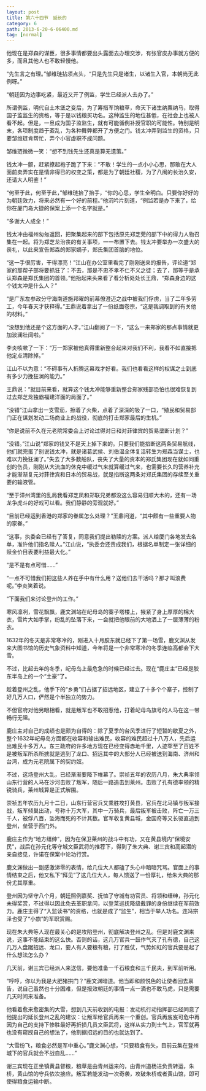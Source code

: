 ```yaml
---
layout: post
title: 第六十四节　延长的
category: 6
path: 2013-6-20-6-06400.md
tag: [normal]
---
```


他现在是郑森的谋臣，很多事情都要出头露面去办理交涉，有张官皮办事就方便的多，而且其他人也不敢轻慢他。

“先生言之有理。”邹维琏拈须点头，“只是先生只是诸生，以诸生入官，本朝尚无此例呀。”

“朝廷因为边事吃紧，最近又开了例监，学生已经派人去办了。”

所谓例监，明代自土木堡之变后，为了筹措军饷粮草，命天下诸生纳粟纳马，取得国子监监生的资格，等于是以钱粮买功名。这种监生的地位甚低，在社会上也被人看不起。但是，一旦成为国子监监生，就有可能循例补授官职的可能性。特别是明末，各项制度趋于紊乱，为各种舞弊都开了方便之门。钱太冲弄到监生的资格，只要邹维琏肯帮忙，弄个小官虚职不成问题。

邹维琏微微一笑：“想不到钱先生还真是算无遗策。”

钱太冲一颤，赶紧撩起袍子跪了下来：“不敢！学生的一点小小心思，那敢在大人面前卖弄实在是情非得已的权变之策，都是为了朝廷社稷，为了八闽的长治久安，还请大人明鉴！”

“何至于此，何至于此，”邹维琏抬了抬手，“你的心思，学生全明白。只要你好好的为朝廷效力，将来必然有一个好的前程。”他沉吟片刻道，“例监若是办下来了，给你在厦门岛大捷的保案上添一个名字就是。”

“多谢大人成全！”

钱太冲由福州匆匆返回，把聚集起来的部下包括原先郑芝莞的部下中的得力人物召集在一起。将为郑芝龙治丧的有关事项，一一布置下去。钱太冲要举办一次盛大的丧礼，以此来宣告郑森的郑家嫡子，郑氏集团首脑的地位。

“这一手很厉害，干得漂亮！”江山在办公室里看完了刚刚送来的报告，评论道“郑家的那帮子部将要抓狂了：不去，那是不忠不孝不仁不义之徒；去了，那等于是承认郑森是郑氏集团的首领。”他抬起来头来看了看分析处处长王鼎，“郑森身边的这个钱太冲是什么人？”

“是广东左参政分守海南道施邦曜的前幕僚澄迈之战中被我们俘虏，当了二年多劳工，今年春天才获释得。”王鼎说着拿出了一份纸面卷宗，“这是我调取到的有关他的材料。”

“没想到他还是个这方面的人才。”江山翻阅了一下，“这么一来郑家的那点事情就更加波澜壮阔啦。”

李炎咳嗽了一下：“万一郑家被他真得重新整合起来对我们不利，我看不如直接把他定点清除掉。”

江山不以为意：“不碍事有人折腾这幕戏才好看。我们也看看这样的权谋之士到底有多少力挽狂澜的能力。”

王鼎说：“就目前来看，就算这个钱太冲能够重新整合郑家残部恐怕也很难恢复到过去郑芝龙独霸福建洋面的局面了。”

“没错”江山拿出一支雪茄，擦着了火柴，点着了深深的吸了一口，“殖民和贸易部门正在谋划发动二场商业上的战役，彻底的打击郑家最后的生机。”

“你是说前不久在元老院常委会上讨论过得对日和对菲律宾的贸易垄断计划？”

“没错。”江山说“郑家的钱又不是天上掉下来的。只要我们能掐断这两条贸易航线，他们就完蛋了别说钱太冲，就是诸葛武侯、刘伯温全体复活转生为郑森当谋士，也难以力挽狂澜了。”失去了大多数船队，丧失了大量的资本的郑氏集团现在就如同重创的伤员，刚刚从大流血的休克中缓过气来就算缓过气来，也需要长久的营养补充才能渐渐复元对菲律宾和日本的贸易战，就是掐断这两条对郑氏集团的存续至关重要的输液管。

“至于漳州湾里的乱局我看郑芝凤和郑联兄弟都没这么容易归顺大木的，还有一场龙争虎斗的好戏可以看。我们静静的旁观就好。”

“目前已经运到香港的郑家的眷属怎么处理？”王鼎问道，“其中颇有一些重要人物的家眷。”

“这事，执委会已经有了答复，同意我们提出勒赎的方案。派人给厦门各地发去名单，准许他们指名赎人。”江山说，“执委会还责成我们，根据名单制定一张详细的赎金价目表要利益最大化。”

“是不是有点可惜……”

“一点不可惜我们把这些人养在手中有什么用？送他们去干活吗？那才叫浪费呢。”李炎笑着说。

“下面我们来讨论登州的工作。”

寒风凛冽，雪花飘飘，鹿文渊站在屺母岛的寨子塔楼上，掖紧了身上厚厚的棉大衣，雪片大如手掌，纷乱的坠落下来，一会就把他眼前的大地洒上了一层薄薄的粉衣。

1632年的冬天是非常寒冷的，刚进入十月胶东就已经下了第一场雪，鹿文渊从发来大图书馆的历史气象资料中知道，今年将是一个非常寒冷的冬季连临高都会下大雪。

不过，比起去年的冬季，屺母岛上最危急的时候已经过去。现在“鹿庄主”已经是胶东半岛上的一个“土豪”了。

趁着登州之乱，他手下的“乡勇”们占据了招远地区，建立了十多个个寨子，控制了好几万人口，俨然是个半独立的势力。

不但官府对他另眼相看，就是叛军也不敢招惹他，打着屺母岛旗号的人马在这一带畅行无阻。

鹿庄主对自己的成绩也是颇为自得的：除了夏季的台风季进行了短暂的歇夏之外，整个1632年屺母岛方面都在收容和输出难民，收容的难民超过十八万人，先后运出难民十多万人。东三政府的许多地方现在已经变得赤地千里，人迹罕至了百姓不是被叛军所杀所掳就是逃到了龙口、招远其中的大部分人已经被送到海南、济州和台湾，成为元老院属下的契约奴。

不过，这场登州大乱，已经渐渐要降下帷幕了。崇祯五年的农历八月，朱大典率领山东行营的人马在沙河击败了叛军，随后一路追击到莱州。击败了孔有德率领的精锐骑兵，莱州城算是正式解围。

崇祯五年农历九月十二日，山东行营官兵又乘胜攻打黄县，官兵在北马镇与叛军接战，叛军倾巢出动，号称十万大军，其中一万骑兵，最后叛军被击败，阵亡一万三千人，被俘八百，坠海而死的不计其数。官军收复黄县城，金国奇等又长驱直追到登州，垒营于西门外。

鹿庄主作为“地方缙绅”，因为在保卫莱州的战斗中有功，又在黄县境内“保境安民”，战后在孙元化等守城文臣武将的推荐下，得到了朱大典、谢三宾和高起潜的亲自接见，许诺在保案中论功行赏。

鹿文渊做出一副感激涕零的表情，给几位大人都磕了头心中暗暗咒骂。官面上的事情结束之后，他又私下“拜见”了这几位大人，每人馈送了一份厚礼，给朱大典的那份尤其厚重。

登州因为坚守八个月，朝廷照例嘉奖、抚恤了守城有功官员、将领和缙绅，孙元化未得奖赏，不过得以因此免去革职拿问，以登莱巡抚降级戴罪的身份继续在军前效力。鹿庄主得了“入监读书”的资格，也就是成了“监生”，相当于举人功名。连冯宗泽也受了“小旗”的军职赏赐。

现在朱大典等人现在最关心的是攻陷登州，彻底解决登州之乱。但是对鹿文渊来说，这事不能结束的这么快。否则的话，这几万官兵一鼓作气灭了孔有德，自己这几万人盘踞招远、龙口，要人有人要粮有粮，打了胜仗，气势如虹的官兵要是起了什么想法怎么办？

几天前，谢三宾已经派人来送信，要他准备一千石粮食和三千民夫，到军前听用。

“哼哼，你以为我是大肥猪拱门？”鹿文渊暗道。他当即和颜悦色的让使者回去禀告，说自己虽然也十分困难，但是报效朝廷的事情一点一滴也不敢马虎，只是需要几天时间来准备。

他看着愈来愈密集的大雪，想到几天前收到的电报：发动机行动指挥部已经同意了他提出的延长登州之乱的建议：让叛军给官兵再来一个重创。官兵再岌岌可危中再因为自己的支持下惨胜最好再折损几员文臣武将，这样从实力到士气上，官军就再也没有窥觊自己的想法了，他割据招远的目的也就达到了。

“大雪纷飞，粮食必然是军中重心。”鹿文渊心想，“只要粮食有失，目前云集在登州城下的官兵就会不战自乱……”

谢三宾现在正坐镇黄县督粮，粮草是由青州运来的，由青州道杨进负责转运，朱桥，黄山馆的守兵依次接应。叛军若能发动一次奇袭，攻破朱桥或者黄山馆，即可使得粮食运输中断。
